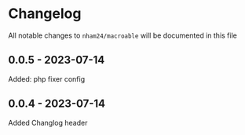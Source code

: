 # Changelog

All notable changes to `nham24/macroable` will be documented in this file

## 0.0.5 - 2023-07-14

Added: php fixer config

## 0.0.4 - 2023-07-14

Added Changlog header
